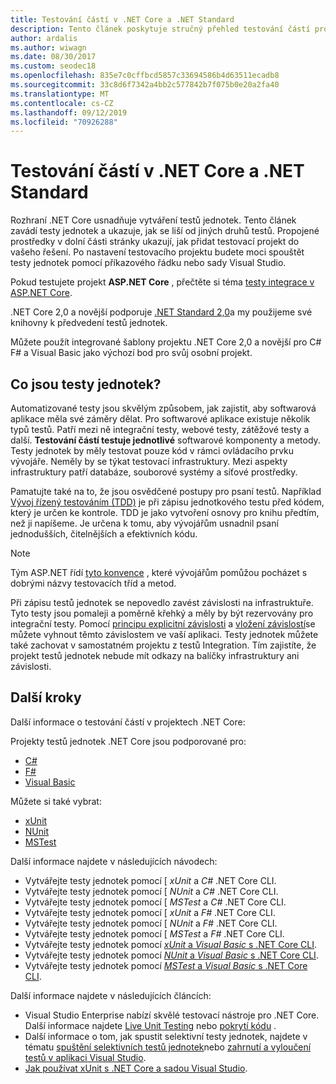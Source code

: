 ```yaml
---
title: Testování částí v .NET Core a .NET Standard
description: Tento článek poskytuje stručný přehled testování částí pro projekty .NET Core a .NET Standard.
author: ardalis
ms.author: wiwagn
ms.date: 08/30/2017
ms.custom: seodec18
ms.openlocfilehash: 835e7c0cffbcd5857c33694586b4d63511ecadb8
ms.sourcegitcommit: 33c8d6f7342a4bb2c577842b7f075b0e20a2fa40
ms.translationtype: MT
ms.contentlocale: cs-CZ
ms.lasthandoff: 09/12/2019
ms.locfileid: "70926288"
---
```

# <a name="unit-testing-in-net-core-and-net-standard"></a>Testování částí v .NET Core a .NET Standard

Rozhraní .NET Core usnadňuje vytváření testů jednotek. Tento článek zavádí testy jednotek a ukazuje, jak se liší od jiných druhů testů. Propojené prostředky v dolní části stránky ukazují, jak přidat testovací projekt do vašeho řešení. Po nastavení testovacího projektu budete moci spouštět testy jednotek pomocí příkazového řádku nebo sady Visual Studio.

Pokud testujete projekt **ASP.NET Core** , přečtěte si téma [testy integrace v ASP.NET Core](/aspnet/core/test/integration-tests#test-app-prerequisites).

.NET Core 2,0 a novější podporuje [.NET Standard 2,0](../../standard/net-standard.md)a my použijeme své knihovny k předvedení testů jednotek.

Můžete použít integrované šablony projektu .NET Core 2,0 a novější pro C# F# a Visual Basic jako výchozí bod pro svůj osobní projekt.

## <a name="what-are-unit-tests"></a>Co jsou testy jednotek?

Automatizované testy jsou skvělým způsobem, jak zajistit, aby softwarová aplikace měla své záměry dělat. Pro softwarové aplikace existuje několik typů testů. Patří mezi ně integrační testy, webové testy, zátěžové testy a další. **Testování částí testuje jednotlivé** softwarové komponenty a metody. Testy jednotek by měly testovat pouze kód v rámci ovládacího prvku vývojáře. Neměly by se týkat testovací infrastruktury. Mezi aspekty infrastruktury patří databáze, souborové systémy a síťové prostředky. 

Pamatujte také na to, že jsou osvědčené postupy pro psaní testů. Například [Vývoj řízený testováním (TDD)](https://deviq.com/test-driven-development/) je při zápisu jednotkového testu před kódem, který je určen ke kontrole. TDD je jako vytvoření osnovy pro knihu předtím, než ji napíšeme. Je určena k tomu, aby vývojářům usnadnil psaní jednodušších, čitelnějších a efektivních kódu. 

> [!NOTE]
> Tým ASP.NET řídí [tyto konvence](https://github.com/aspnet/Home/wiki/Engineering-guidelines#unit-tests-and-functional-tests) , které vývojářům pomůžou pocházet s dobrými názvy testovacích tříd a metod.

Při zápisu testů jednotek se nepovedlo zavést závislosti na infrastruktuře. Tyto testy jsou pomaleji a poměrně křehký a měly by být rezervovány pro integrační testy. Pomocí [principu explicitní závislosti](https://deviq.com/explicit-dependencies-principle/) a [vložení závislostí](/aspnet/core/fundamentals/dependency-injection)se můžete vyhnout těmto závislostem ve vaší aplikaci. Testy jednotek můžete také zachovat v samostatném projektu z testů Integration. Tím zajistíte, že projekt testů jednotek nebude mít odkazy na balíčky infrastruktury ani závislosti.

## <a name="next-steps"></a>Další kroky

Další informace o testování částí v projektech .NET Core:

Projekty testů jednotek .NET Core jsou podporované pro:

* [C#](../../csharp/index.md)
* [F#](../../fsharp/index.md)
* [Visual Basic](../../visual-basic/index.md) 

Můžete si také vybrat:

* [xUnit](https://xunit.github.io) 
* [NUnit](https://nunit.org)
* [MSTest](https://github.com/Microsoft/testfx-docs)

Další informace najdete v následujících návodech:

* Vytvářejte testy jednotek pomocí [ *xUnit* a *C#* .NET Core CLI.
* Vytvářejte testy jednotek pomocí [ *NUnit* a *C#* .NET Core CLI.
* Vytvářejte testy jednotek pomocí [ *MSTest* a *C#* .NET Core CLI.
* Vytvářejte testy jednotek pomocí [ *xUnit* a *F#* .NET Core CLI.
* Vytvářejte testy jednotek pomocí [ *NUnit* a *F#* .NET Core CLI.
* Vytvářejte testy jednotek pomocí [ *MSTest* a *F#* .NET Core CLI.
* Vytvářejte testy jednotek pomocí [ *xUnit* a *Visual Basic* s .NET Core CLI](unit-testing-visual-basic-with-dotnet-test.md).
* Vytvářejte testy jednotek pomocí [ *NUnit* a *Visual Basic* s .NET Core CLI](unit-testing-visual-basic-with-nunit.md).
* Vytvářejte testy jednotek pomocí [ *MSTest* a *Visual Basic* s .NET Core CLI](unit-testing-visual-basic-with-mstest.md).

Další informace najdete v následujících článcích:

* Visual Studio Enterprise nabízí skvělé testovací nástroje pro .NET Core. Další informace najdete [Live Unit Testing](/visualstudio/test/live-unit-testing) nebo [pokrytí kódu](https://github.com/Microsoft/vstest-docs/blob/master/docs/analyze.md#working-with-code-coverage) .
* Další informace o tom, jak spustit selektivní testy jednotek, najdete v tématu [spuštění selektivních testů jednotek](selective-unit-tests.md)nebo [zahrnutí a vyloučení testů v aplikaci Visual Studio](/visualstudio/test/live-unit-testing#include-and-exclude-test-projects-and-test-methods).
* [Jak používat xUnit s .NET Core a sadou Visual Studio](https://xunit.github.io/docs/getting-started-dotnet-core.html).
